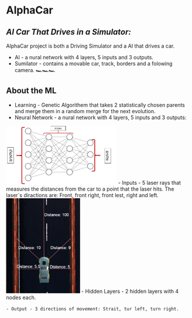 # AlphaCar
## _AI Car That Drives in a Simulator:_



AlphaCar project is both a Driving Simulator and a AI that drives a car.
- AI - a nural network with 4 layers, 5 inputs and 3 outputs.
- Sumilator - contains a movable car, track, borders and a folowing camera.
 🏎️🏎️🏎️

## About the ML

- Learning - Genetic Algorithem that takes 2 statistically chosen parents and merge them in a random merge for the next evolution.
- Neural Network - a nural network with 4 layers, 5 inputs and 3 outputs:
<img src="https://github.com/yotamlevit/AlphaCar/blob/7dac43f4635e75cdff9fc1817bb1ed3f4bdee6ab/AlphaCarPhotos/NN_titled.PNG" width="60%" class="center">
    - Inputs -  5 laser rays that measures the distances from the car
                to a point that the laser hits.
                The laser`s diractions are: Front, front right, front lest, right and left.
    
<img src="https://github.com/yotamlevit/AlphaCar/blob/7dac43f4635e75cdff9fc1817bb1ed3f4bdee6ab/AlphaCarPhotos/LaserTopView.PNG" width="40%" class="center">
    - Hidden Layers - 2 hidden layers with 4 nodes each.
    
    - Output - 3 directions of movement: Strait, tur left, turn right.
    

